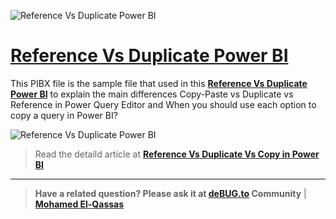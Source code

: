 ![Reference Vs Duplicate Power BI](https://user-images.githubusercontent.com/49816567/118792617-7f014580-b8a0-11eb-8ab2-c3eaf05304d9.png)


# [Reference Vs Duplicate Power BI](https://devoworx.net/duplicate-vs-reference-query-powerbi/)

This PIBX file is the sample file that used in this **[Reference Vs Duplicate Power BI](https://devoworx.net/duplicate-vs-reference-query-powerbi/)** to explain the main differences Copy-Paste vs Duplicate vs Reference in Power Query Editor and When you should use each option to copy a query in Power BI?

![Reference Vs Duplicate Power BI](https://i0.wp.com/devoworx.net/wp-content/uploads/2021/05/Reference-vs-Duplicate-in-Power-BI.png?w=530&ssl=1)

> Read the detaild article at **[Reference Vs Duplicate Vs Copy in Power BI](https://devoworx.net/duplicate-vs-reference-query-powerbi/)**
--------------
> **Have a related question? Please ask it at [deBUG.to](https://deBUG.to) Community** | **[Mohamed El-Qassas](https://devoworx.com)**
